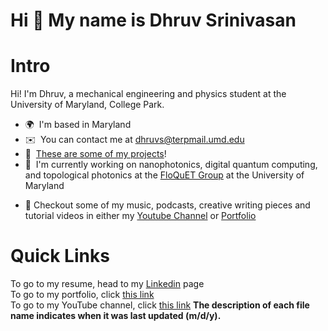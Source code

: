 Hi 👋 My name is Dhruv Srinivasan
=================================

# Intro

Hi! I'm Dhruv, a mechanical engineering and physics student at the University of Maryland, College Park.
*   🌍  I'm based in Maryland
*   ✉️  You can contact me at [dhruvs@terpmail.umd.edu](mailto:dhruvs@terpmail.umd.edu)
*   🚀  <a href="https://docs.google.com/presentation/d/1Op7porjqSkaKdfZyw0RtuvXayPVzhrUFXL-kFF0R-0U/edit?usp=sharing">These are some of my projects</a>!
*   🧠  I'm currently working on nanophotonics, digital quantum computing, and topological photonics at the <a href="https://floquet.umd.edu">FloQuET Group</a> at the University of Maryland <p align="left">
*   🥁  Checkout some of my music, podcasts, creative writing pieces and tutorial videos in either my <a href="https://www.youtube.com/channel/UCiiELWg_R42HaXaLk8FlMOw">Youtube Channel</a>  or <a href="https://docs.google.com/presentation/d/1Op7porjqSkaKdfZyw0RtuvXayPVzhrUFXL-kFF0R-0U/edit?usp=sharing">Portfolio</a>
                    
# Quick Links
To go to my resume, head to my <a href="https://www.linkedin.com/in/dhruvsrinivasan/">Linkedin</a> page
<br>
To go to my portfolio, click <a href="https://docs.google.com/presentation/d/1Op7porjqSkaKdfZyw0RtuvXayPVzhrUFXL-kFF0R-0U/edit?usp=sharing">this link</a>
<br>
To go to my YouTube channel, click <a href="https://docs.google.com/presentation/d/1Op7porjqSkaKdfZyw0RtuvXayPVzhrUFXL-kFF0R-0U/edit?usp=sharing">this link</a>
<b> The description of each file name indicates when it was last updated (m/d/y). </b>
